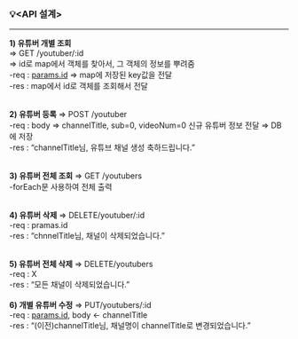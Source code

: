 ### 💡<API 설계>
---
**1) 유튜버 개별 조회** <br>
⇒ GET /youtuber/:id <br>
⇒ id로 map에서 객체를 찾아서, 그 객체의 정보를 뿌려줌<br>
  -req : [params.id](http://params.id) ⇒ map에 저장된 key값을 전달<br>
-res : map에서 id로 객체를 조회해서 전달<br><br>

**2) 유튜버 등록**
⇒ POST /youtuber <br>
-req : body ⇒ channelTitle, sub=0, videoNum=0 신규 유튜버 정보 전달 ⇒ DB에 저장 <br>
-res : “channelTitle님, 유튜브 채널 생성 축하드립니다.” <br>
<br>

 **3) 유튜버 전체 조회** 
⇒ GET /youtubers<br>
-forEach문 사용하여 전체 출력<br>
<br>

**4) 유튜버 삭제** 
⇒ DELETE/youtuber/:id <br>
-req : pramas.id <br>
-res : “chnnelTitle님, 채널이 삭제되었습니다.” <br>
<br>

**5) 유튜버 전체 삭제**
⇒ DELETE/youtubers <br>
-req : X <br>
-res : “모든 채널이 삭제되었습니다.” <br>
<br>
**6) 개별 유튜버 수정**
⇒ PUT/youtubers/:id<br>
-req : [params.id](http://params.id), body ← channelTitle<br>
-res : “(이전)channelTitle님, 채널명이 channelTitle로 변경되었습니다.”
